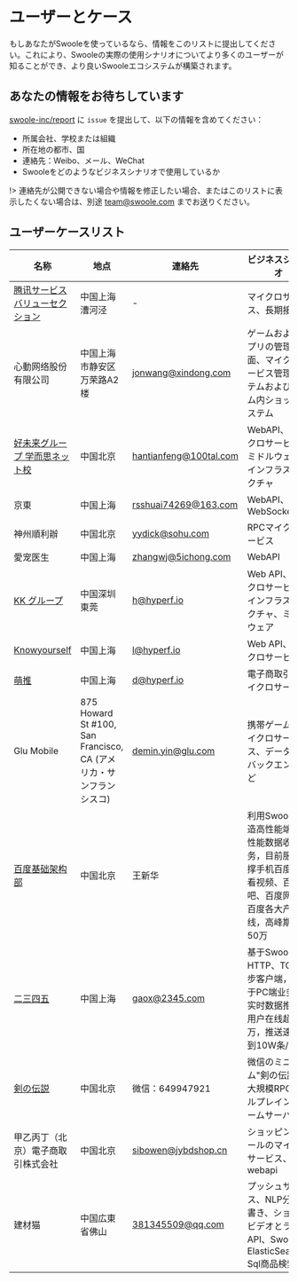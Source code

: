 # ユーザーとケース

もしあなたがSwooleを使っているなら、情報をこのリストに提出してください。これにより、Swooleの実際の使用シナリオについてより多くのユーザーが知ることができ、より良いSwooleエコシステムが構築されます。
## あなたの情報をお待ちしています

[swoole-inc/report](https://github.com/swoole-inc/report/issues) に `issue` を提出して、以下の情報を含めてください：

* 所属会社、学校または組織
* 所在地の都市、国
* 連絡先：Weibo、メール、WeChat
* Swooleをどのようなビジネスシナリオで使用しているか

!> 連絡先が公開できない場合や情報を修正したい場合、またはこのリストに表示したくない場合は、別途 team@swoole.com までお送りください。
## ユーザーケースリスト

名称 | 地点 | 連絡先 | ビジネスシナリオ
-|-|-|-
[腾讯サービスバリューセクション](https://www.tencent.com) | 中国上海漕河泾 | - | マイクロサービス、長期接続
心動网络股份有限公司 | 中国上海市静安区万荣路A2楼 | jonwang@xindong.com | ゲームおよびアプリの管理画面、マイクロサービス管理システムおよびゲーム内ショップシステム
[好未来グループ 学而思ネット校](https://www.xueersi.com) | 中国北京 | hantianfeng@100tal.com | WebAPI、マイクロサービス、ミドルウェア、インフラストラクチャ
京東 | 中国上海 | rsshuai74269@163.com | WebAPI、WebSocket
神州順利辦 | 中国北京 | yydick@sohu.com | RPCマイクロサービス
愛宠医生 | 中国上海 | zhangwj@5ichong.com | WebAPI
[KK グループ](https://www.kkguan.com) | 中国深圳東莞 | h@hyperf.io | Web API、マイクロサービス、インフラストラクチャ、ミドルウェア
[Knowyourself](https://www.knowyourself.cc) | 中国上海 | l@hyperf.io | Web API、マイクロサービス
[萌推](http://www.mengtuiapp.com) | 中国上海 | d@hyperf.io | 電子商取引、マイクロサービス
Glu Mobile | 875 Howard St #100, San Francisco, CA (アメリカ・サンフランシスコ) | demin.yin@glu.com |携帯ゲームのマイクロサービス、データ処理バックエンドなど
[百度基础架构部](https://xray.baidu.com) | 中国北京 | 王新华 | 利用Swoole打造高性能端APP性能数据收集服务，目前服务支撑手机百度、好看视频、百度贴吧、百度网盘等百度各大产品线，高峰期qps: 50万  
[二三四五](http://2345.net) | 中国上海 | gaox@2345.com | 基于Swoole的HTTP、TCP异步客户端，应用于PC端业务的实时数据推送，用户在线超过千万，推送速率达到10W条/秒  
[剣の伝説](https://github.com/caohao-php/ycsocket) | 中国北京 | 微信：649947921 | 微信のミニゲーム"剣の伝説"、大規模RPGロールプレイングゲームサーバ  
甲乙丙丁（北京）電子商取引株式会社 | 中国北京 | sibowen@jybdshop.cn | ショッピングモールのマイクロサービス、crm webapi  
建材猫 | 中国広東省佛山 | 381345509@qq.com | プッシュサービス、NLP分かち書き、ショートビデオとライブAPI、Swoole-ElasticSearch-Sql商品検索
